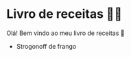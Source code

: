 # Livro de receitas :man_cook:

Olá! Bem vindo ao meu livro de receitas :clap:

- Strogonoff de frango


